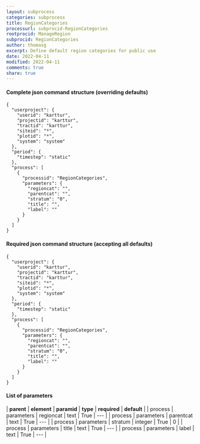 ```yaml
---
layout: subprocess
categories: subprocess
title: RegionCategories
processurl: subprocid-RegionCategories
rootprocid: ManageRegion
subprocid: RegionCategories
author: thomasg
excerpt: Define default region categories for public use
date: 2022-04-11
modified: 2022-04-11
comments: true
share: true
---
```


#### Complete json command structure (overriding defaults)
```
{
  "userproject": {
    "userid": "karttur",
    "projectid": "karttur",
    "tractid": "karttur",
    "siteid": "*",
    "plotid": "*",
    "system": "system"
  },
  "period": {
    "timestep": "static"
  },
  "process": [
    {
      "processid": "RegionCategories",
      "parameters": {
        "regioncat": "",
        "parentcat": "",
        "stratum": "0",
        "title": "",
        "label": ""
      }
    }
  ]
}
```
#### Required json command structure (accepting all defaults)
```
{
  "userproject": {
    "userid": "karttur",
    "projectid": "karttur",
    "tractid": "karttur",
    "siteid": "*",
    "plotid": "*",
    "system": "system"
  },
  "period": {
    "timestep": "static"
  },
  "process": [
    {
      "processid": "RegionCategories",
      "parameters": {
        "regioncat": "",
        "parentcat": "",
        "stratum": "0",
        "title": "",
        "label": ""
      }
    }
  ]
}
```
#### List of parameters

| **parent** | **element** | **paramid** | **type** | **required** | **default** |
| process | parameters | regioncat | text | True | --- |
| process | parameters | parentcat | text | True | --- |
| process | parameters | stratum | integer | True | 0 |
| process | parameters | title | text | True | --- |
| process | parameters | label | text | True | --- |
